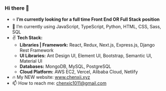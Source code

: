 ### Hi there 🚀

- ⭐️  **I’m currently looking for a full time Front End OR Full Stack position**
- 🍄  I’m currently using JavaScript, TypeScript, Python, HTML, CSS, Sass, SQL
- ✌️ **Tech Stack:**
  - **Libraries | Framework:** React, Redux, Next.js, Express.js, Django Rest Framework
  - **UI Libraries:** Ant Design UI, Element UI, Bootstrap, Semantic UI, Material UI
  - **Databases:** MongoDB, MySQL, PostgreSQL
  - **Cloud Platform:** AWS EC2, Vercel, Alibaba Cloud, Netlify
- 🔥  My NEW website: www.chenxii.xyz
- 📫  How to reach me: chenxic1011@gmail.com
